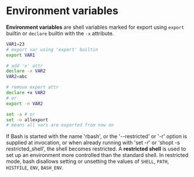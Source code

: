 # Environment variables

**Environment variables** are shell variables marked for export using `export` builtin or `declare` builtin with the `-x` attribute.

```bash
VAR1=23
# export var using 'export' builtin
export VAR1

# add 'x' attr
declare -x VAR2
VAR2=abc

# remove export attr
declare +x VAR2
# or
export -n VAR2

set -a # or
set -o allexport
# means all vars are exported from now on
```


If Bash is started with the name 'rbash', or the '--restricted' or '-r' option is supplied at invocation, or when already running with 'set -r' or 'shopt -s restricted_shell', the shell becomes restricted. A **restricted shell** is used to set up an environment more controlled than the standard shell. In restricted mode, bash disallows setting or unsetting the values of `SHELL`, `PATH`, `HISTFILE`, `ENV`, `BASH_ENV`.
